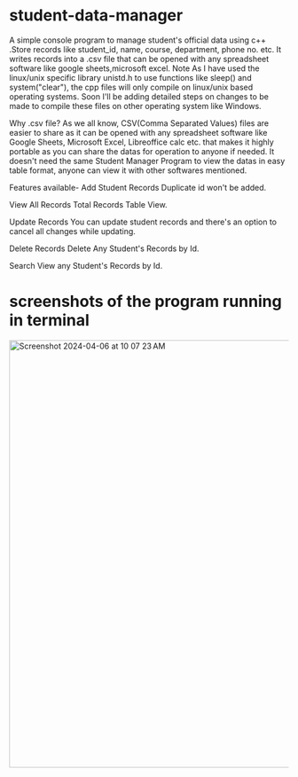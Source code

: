 # student-data-manager
 A simple console program to manage student's official data using c++ .Store records like student_id, name, course, department, phone no. etc. It writes records into a .csv file that can be opened with any spreadsheet software like google sheets,microsoft excel.
Note As I have used the linux/unix specific library unistd.h to use functions like sleep() and system("clear"), the cpp files will only compile on linux/unix based operating systems. Soon I'll be adding detailed steps on changes to be made to compile these files on other operating system like Windows.

Why .csv file?
As we all know, CSV(Comma Separated Values) files are easier to share as it can be opened with any spreadsheet software like Google Sheets, Microsoft Excel, Libreoffice calc etc. that makes it highly portable as you can share the datas for operation to anyone if needed. It doesn't need the same Student Manager Program to view the datas in easy table format, anyone can view it with other softwares mentioned.

Features available-
Add Student Records
Duplicate id won't be added.

View All Records
Total Records Table View.

Update Records
You can update student records and there's an option to cancel all changes while updating.

Delete Records
Delete Any Student's Records by Id.

Search
View any Student's Records by Id.
<h1>screenshots of the program running in terminal</h1>
<img width="771" alt="Screenshot 2024-04-06 at 10 07 23 AM" src="https://github.com/iamashishxo/student-data-manager/assets/79656682/423e3271-3f80-46b4-9c50-379b02f74fb0">



